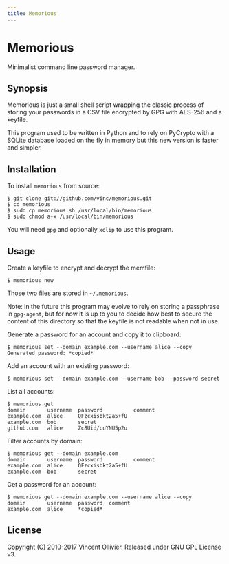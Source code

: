 ```yaml
---
title: Memorious
---
```


Memorious
=========

Minimalist command line password manager.


Synopsis
--------

Memorious is just a small shell script wrapping the classic process of
storing your passwords in a CSV file encrypted by GPG with AES-256 and
a keyfile.

This program used to be written in Python and to rely on PyCrypto with
a SQLite database loaded on the fly in memory but this new version is
faster and simpler.


Installation
------------

To install `memorious` from source:

    $ git clone git://github.com/vinc/memorious.git
    $ cd memorious
    $ sudo cp memorious.sh /usr/local/bin/memorious
    $ sudo chmod a+x /usr/local/bin/memorious

You will need `gpg` and optionally `xclip` to use this program.


Usage
-----

Create a keyfile to encrypt and decrypt the memfile:

    $ memorious new

Those two files are stored in `~/.memorious`.

Note: in the future this program may evolve to rely on storing a passphrase
in `gpg-agent`, but for now it is up to you to decide how best to secure the
content of this directory so that the keyfile is not readable when not in use.

Generate a password for an account and copy it to clipboard:

    $ memorious set --domain example.com --username alice --copy
    Generated password: *copied*

Add an account with an existing password:

    $ memorious set --domain example.com --username bob --password secret

List all accounts:

    $ memorious get
    domain       username  password          comment
    example.com  alice     QFzcxisbkt2a5+fU
    example.com  bob       secret
    github.com   alice     Zc8Uid/cuYNU5p2u

Filter accounts by domain:

    $ memorious get --domain example.com
    domain       username  password          comment
    example.com  alice     QFzcxisbkt2a5+fU
    example.com  bob       secret

Get a password for an account:

    $ memorious get --domain example.com --username alice --copy
    domain       username  password  comment
    example.com  alice     *copied*


License
-------

Copyright (C) 2010-2017 Vincent Ollivier. Released under GNU GPL License v3.
